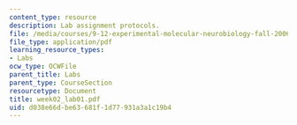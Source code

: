 ```yaml
---
content_type: resource
description: Lab assignment protocols.
file: /media/courses/9-12-experimental-molecular-neurobiology-fall-2006/d038e66dbe63681f1d77931a3a1c19b4_week02_lab01.pdf
file_type: application/pdf
learning_resource_types:
- Labs
ocw_type: OCWFile
parent_title: Labs
parent_type: CourseSection
resourcetype: Document
title: week02_lab01.pdf
uid: d038e66d-be63-681f-1d77-931a3a1c19b4
---
```

